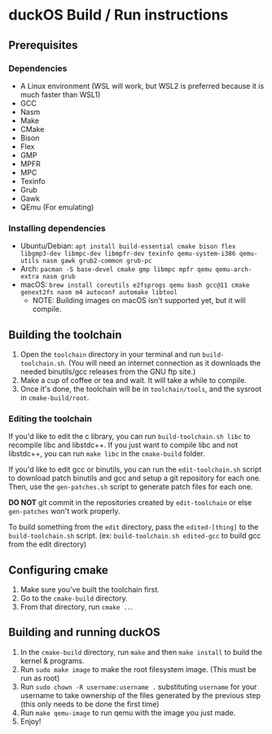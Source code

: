 # duckOS Build / Run instructions

## Prerequisites

### Dependencies
- A Linux environment (WSL will work, but WSL2 is preferred because it is much faster than WSL1)
- GCC
- Nasm
- Make
- CMake
- Bison
- Flex
- GMP
- MPFR
- MPC
- Texinfo
- Grub
- Gawk
- QEmu (For emulating)

### Installing dependencies
- Ubuntu/Debian: `apt install build-essential cmake bison flex libgmp3-dev libmpc-dev libmpfr-dev texinfo qemu-system-i386 qemu-utils nasm gawk grub2-common grub-pc`
- Arch: `pacman -S base-devel cmake gmp libmpc mpfr qemu qemu-arch-extra nasm grub`
- macOS: `brew install coreutils e2fsprogs qemu bash gcc@11 cmake genext2fs nasm m4 autoconf automake libtool`
  - NOTE: Building images on macOS isn't supported yet, but it will compile.

## Building the toolchain
1. Open the `toolchain` directory in your terminal and run `build-toolchain.sh`. (You will need an internet connection as it downloads the needed binutils/gcc releases from the GNU ftp site.)
2. Make a cup of coffee or tea and wait. It will take a while to compile.
3. Once it's done, the toolchain will be in `toolchain/tools`, and the sysroot in `cmake-build/root`.

### Editing the toolchain
If you'd like to edit the c library, you can run `build-toolchain.sh libc` to recompile libc and libstdc++. If you just want to compile libc and not libstdc++, you can run `make libc` in the `cmake-build` folder.

If you'd like to edit gcc or binutils, you can run the `edit-toolchain.sh` script to download patch binutils and gcc and setup a git repository for each one. Then, use the `gen-patches.sh` script to generate patch files for each one.

**DO NOT** git commit in the repositories created by `edit-toolchain` or else `gen-patches` won't work properly.

To build something from the `edit` directory, pass the `edited-[thing]` to the `build-toolchain.sh` script. (ex: `build-toolchain.sh edited-gcc` to build gcc from the edit directory)

## Configuring cmake
1. Make sure you've built the toolchain first.
2. Go to the `cmake-build` directory.
3. From that directory, run `cmake ..`.

## Building and running duckOS
1. In the `cmake-build` directory, run `make` and then `make install` to build the kernel & programs.
2. Run `sudo make image` to make the root filesystem image. (This must be run as root)
3. Run `sudo chown -R username:username .` substituting `username` for your username to take ownership of the files generated by the previous step (this only needs to be done the first time)
4. Run `make qemu-image` to run qemu with the image you just made.
5. Enjoy!
